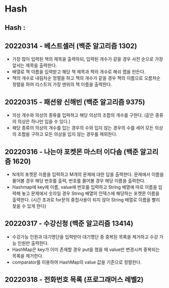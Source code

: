 # Hash
## Hash :



## 20220314 - 베스트셀러 (백준 알고리즘 1302)
- 가장 많이 입력된 책의 제목을 출력하되, 입력된 개수가 같을 경우 사전 순으로 가장 앞서는 제목을 출력한다.
- 배열로 책 이름을 입력받고 해당 책 제목과 책의 개수로 해쉬 맵을 만든다. 
- 책의 개수로 내림차순 정렬을 하고 책의 개수가 같을 경우 책의 이름으로 오름차순 정렬을 하여 리스트의 가장 맨위의 책 이름을 출력한다.

## 20220315 - 패션왕 신해빈 (백준 알고리즘 9375)
- 의상 개수와 의상의 종류를 입력하고 해당 의상의 조합의 개수를 구한다. (같은 종류의 의상은 하나만 입을 수 있다.)
- 해당 종류의 의상의 개수를 입는 경우의 수와 입지 않는 경우의 수를 세어 모든 의상의 조합을 구하고 모든 의상을 입지 않는 경우를 제외한다.

## 20220316 - 나는야 포켓몬 마스터 이다솜 (백준 알고리즘 1620)
- N개의 포켓몬 이름을 입력하고 M개의 문제에 대한 답을 출력한다. 문제에서 이름을 물어볼 경우 해당 번호를 출력, 번호를 물어볼 경우 해당 이름을 출력한다.
- Hashmap에 key에 이름, value에 번호를 입력하고 String 배열에 따로 이름을 입력해 놓고 문제에서 숫자일 경우 String 배열의 인덱스에 해당하는 포켓몬 이름을 출력한다. (시간 초과로 for문의 중첩사용이 되지 않아 String  배열로 이름을 빨리 찾을 수 있게 한다)

## 20220317 - 수강신청 (백준 알고리즘 13414)
- 수강가능 인원과 대기명단을 입력받아 대기명단 중 중복된 목록을 제거하고 수강 가능 인원만 출력한다.
- HashMap은 key가 이미 존재할 경우 put을 했을 때 value만 변경시켜 중복되는 목록을 제거한다.
- comparator를 이용하여 HashMap의 value 값을 기준으로 정렬한다.

## 20220318 - 전화번호 목록 (프로그래머스 레벨2)